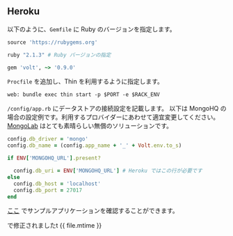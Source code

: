 ## Heroku

以下のように、```Gemfile``` に Ruby のバージョンを指定します。

```ruby
source 'https://rubygems.org'

ruby "2.1.3" # Ruby バージョンの指定

gem 'volt', ~> '0.9.0'
```

```Procfile``` を追加し、Thin を利用するように指定します。

    web: bundle exec thin start -p $PORT -e $RACK_ENV

```/config/app.rb``` にデータストアの接続設定を記載します。
以下は MongoHQ の場合の設定例です。利用するプロバイダーにあわせて適宜変更してください。
[MongoLab](http://www.mongolab.com) はとても素晴らしい無償のソリューションです。

```ruby
config.db_driver = 'mongo'
config.db_name = (config.app_name + '_' + Volt.env.to_s)

if ENV['MONGOHQ_URL'].present?

  config.db_uri = ENV['MONGOHQ_URL'] # Heroku ではこの行が必要です
else
  config.db_host = 'localhost'
  config.db_port = 27017
end
```

[ここ](https://murmuring-hollows-3078.herokuapp.com/about) でサンプルアプリケーションを確認することができます。


で修正されましたt {{ file.mtime }}
